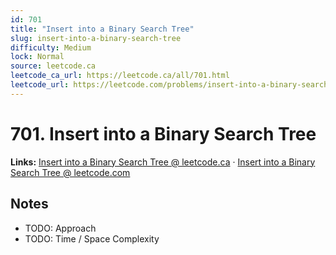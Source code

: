 ```yaml
--- 
id: 701
title: "Insert into a Binary Search Tree"
slug: insert-into-a-binary-search-tree
difficulty: Medium
lock: Normal
source: leetcode.ca
leetcode_ca_url: https://leetcode.ca/all/701.html
leetcode_url: https://leetcode.com/problems/insert-into-a-binary-search-tree/
---
```


# 701. Insert into a Binary Search Tree

**Links:** [Insert into a Binary Search Tree @ leetcode.ca](https://leetcode.ca/all/701.html) · [Insert into a Binary Search Tree @ leetcode.com](https://leetcode.com/problems/insert-into-a-binary-search-tree/)

## Notes
- TODO: Approach
- TODO: Time / Space Complexity
